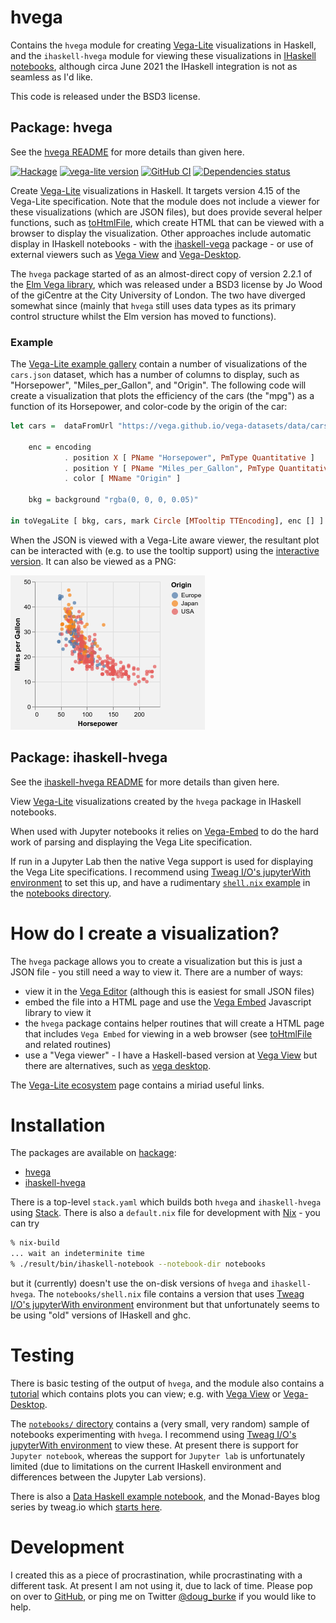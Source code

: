 # hvega

Contains the `hvega` module for creating
[Vega-Lite](https://vega.github.io/vega-lite/) visualizations
in Haskell, and the `ihaskell-hvega` module for viewing these
visualizations in
[IHaskell notebooks](https://github.com/gibiansky/IHaskell),
although circa June 2021 the IHaskell integration is not as seamless
as I'd like.

This code is released under the BSD3 license.

## Package: hvega

See the [hvega README](https://github.com/DougBurke/hvega/tree/main/hvega#readme)
for more details than given here.

[![Hackage](https://img.shields.io/hackage/v/hvega.svg)](https://hackage.haskell.org/package/hvega)
[![vega-lite version](https://img.shields.io/badge/Vega--Lite-v4.15-purple.svg)](https://vega.github.io/vega-lite/)
[![GitHub CI](https://github.com/DougBurke/hvega/workflows/hvega-CI/badge.svg)](https://github.com/DougBurke/hvega/actions)
[![Dependencies status](https://img.shields.io/hackage-deps/v/hvega.svg)](http://packdeps.haskellers.com/feed?needle=hvega)

Create [Vega-Lite](https://vega.github.io/vega-lite/) visualizations in
Haskell. It targets version 4.15 of the Vega-Lite specification. Note that
the module does not include a viewer for these visualizations (which are
JSON files), but does provide several helper functions, such as
[toHtmlFile](https://hackage.haskell.org/package/hvega/docs/Graphics-Vega-VegaLite.html#v:toHtmlFile),
which create HTML that can be viewed
with a browser to display the visualization. Other approaches include
automatic display in IHaskell notebooks - with the
[ihaskell-vega](https://hackage.haskell.org/package/ihaskell-hvega)
package - or use of external viewers such as
[Vega View](https://hackage.haskell.org/package/vega-view) and
[Vega-Desktop](https://github.com/vega/vega-desktop).

The `hvega` package started of as an almost-direct copy of version 2.2.1 of the
[Elm Vega library](http://package.elm-lang.org/packages/gicentre/elm-vega/2.2.1/VegaLite),
which was released under a BSD3 license by Jo Wood of the giCentre at the
City University of London. The two have diverged somewhat since (mainly
that `hvega` still uses data types as its primary control structure
whilst the Elm version has moved to functions).

### Example

The [Vega-Lite example gallery](https://vega.github.io/vega-lite/examples/) contain
a number of visualizations of the `cars.json` dataset, which has a number of
columns to display, such as "Horsepower", "Miles_per_Gallon", and "Origin". The
following code will create a visualization that plots the efficiency of the
cars (the "mpg") as a function of its Horsepower, and color-code by the
origin of the car:

```Haskell
let cars =  dataFromUrl "https://vega.github.io/vega-datasets/data/cars.json" []

    enc = encoding
            . position X [ PName "Horsepower", PmType Quantitative ]
            . position Y [ PName "Miles_per_Gallon", PmType Quantitative, PTitle "Miles per Gallon" ]
            . color [ MName "Origin" ]

    bkg = background "rgba(0, 0, 0, 0.05)"

in toVegaLite [ bkg, cars, mark Circle [MTooltip TTEncoding], enc [] ]
```

When the JSON is viewed with a Vega-Lite aware viewer, the resultant plot
can be interacted with (e.g. to use the tooltip support) using the
[interactive version](https://vega.github.io/editor/#/url/vega-lite/N4IgtghgTg1iBcoAuB7FAbJBLADg0AxigHZICmpCIFRAJlsQOYgC+ANCEgJ45lUFYoBdH3YhaEJBHwgArlHRUAFkiQ4AzvAD0WgG5lGEAHSMsSJbIBGRrCj0GIAWglT1ZJOq0uIWgtHVGAFbqJKwcACTqBEpkkMqqGtr2hiZmFta2WlExkMlO6GZkegAsQSHEIBw0KPRMMkToKFAyAGZYZOi0VADyUFimFWIAHq3tnVQAEk1uOCgA7mTNHNy8VACOshCkZpJY+mEgXKMdXfAgALJYIuoA+rxQNwDiEOiNFctmIlSX1wAE979nq9QsseHwzhsttgpNh9iwxJYIAQYIwoChZMRTiAoIxEQAKAAMbF+RJJxIJRgJAFYAJSsIA).
It can also be viewed as a PNG:

![Simple scatterplot](https://raw.githubusercontent.com/DougBurke/hvega/master/hvega/images/example-car.png "Simple scatterplot")

## Package: ihaskell-hvega

See the [ihaskell-hvega README](https://github.com/DougBurke/hvega/tree/main/ihaskell-hvega#readme)
for more details than given here.

View [Vega-Lite](https://vega.github.io/vega-lite/) visualizations
created by the `hvega` package in IHaskell notebooks.

When used with Jupyter notebooks it relies on
[Vega-Embed](https://vega.github.io/vega-lite/usage/embed.html) to
do the hard work of parsing and displaying the Vega Lite specification.

If run in a Jupyter Lab then the native Vega support is used for
displaying the Vega Lite specifications. I recommend using
[Tweag I/O's jupyterWith environment](https://github.com/tweag/jupyterWith)
to set this up, and have a rudimentary
[`shell.nix` example](https://github.com/DougBurke/hvega/blob/master/notebooks/shell.nix)
in the
[notebooks directory](https://github.com/DougBurke/hvega/tree/master/notebooks).

# How do I create a visualization?

The `hvega` package allows you to create a visualization but this is
just a JSON file - you still need a way to view it. There are a number
of ways:

- view it in the [Vega Editor](https://vega.github.io/editor/) (although this
  is easiest for small JSON files)
- embed the file into a HTML page and use the [Vega Embed](https://github.com/vega/vega-embed)
  Javascript library to view it
- the `hvega` package contains helper routines that will create a
  HTML page that includes `Vega Embed` for viewing in a web browser
  (see [toHtmlFile](https://hackage.haskell.org/package/hvega/docs/Graphics-Vega-VegaLite.html#v:toHtmlFile)
  and related routines)
- use a "Vega viewer" - I have a Haskell-based version at
  [Vega View](https://hackage.haskell.org/package/vega-view) but there are
  alternatives, such as 
  [vega desktop](https://github.com/vega/vega-desktop).

The [Vega-Lite ecosystem](https://vega.github.io/vega-lite/ecosystem.html)
page contains a miriad useful links.

# Installation

The packages are available on [hackage](https://hackage.haskell.org/):

- [hvega](https://hackage.haskell.org/package/hvega)
- [ihaskell-hvega](https://hackage.haskell.org/package/ihaskell-hvega)

There is a top-level `stack.yaml` which builds both `hvega` and
`ihaskell-hvega` using [Stack](https://docs.haskellstack.org/en/stable/README/).
There is also a `default.nix` file for development with
[Nix](https://nixos.org/nix/) - you can try

```bash
% nix-build
... wait an indeterminite time
% ./result/bin/ihaskell-notebook --notebook-dir notebooks
```

but it (currently) doesn't use the on-disk versions of `hvega` and
`ihaskell-hvega`.  The `notebooks/shell.nix` file contains a version
that uses [Tweag I/O's jupyterWith
environment](https://github.com/tweag/jupyterWith) environment but
that unfortunately seems to be using "old" versions of IHaskell and
ghc.

# Testing

There is basic testing of the output of `hvega`, and the module also
contains a
[tutorial](https://hackage.haskell.org/package/hvega/docs/Graphics-Vega-Tutorials-VegaLite.html)
which contains plots you can view; e.g. with
[Vega View](https://hackage.haskell.org/package/vega-view) or
[Vega-Desktop](https://github.com/vega/vega-desktop).

The [`notebooks/` directory](https://github.com/DougBurke/hvega/tree/master/notebooks) contains a (very small, very random) sample
of notebooks experimenting with `hvega`. I recommend using
[Tweag I/O's jupyterWith environment](https://github.com/tweag/jupyterWith)
to view these. At present there is support for `Jupyter notebook`,
whereas the support for `Jupyter lab` is unfortunately limited (due
to limitations on the current IHaskell environment and differences
between the Jupyter Lab versions).

There is also a
[Data Haskell example notebook](https://github.com/DataHaskell/data-glue/blob/master/tutorials/jlab_hvega.ipynb),
and the Monad-Bayes blog series by tweag.io
which [starts here](https://www.tweag.io/posts/2019-09-20-monad-bayes-1.html).

# Development

I created this as a piece of procrastination, while procrastinating with
a different task. At present I am not using it, due to lack of time. Please
pop on over to
[GitHub](https://github.com/DougBurke/hvega/), or ping me on Twitter
[@doug_burke](https://twitter.com/doug_burke) if you would like to help.
